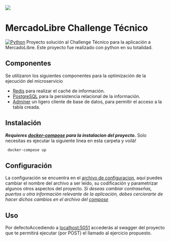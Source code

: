 ![](https://http2.mlstatic.com/static/org-img/homesnw/mercado-libre.png) 
# MercadoLibre Challenge Técnico

[![Python](https://img.shields.io/badge/python-3.8.9-blue.svg?style=flat-square)](https://www.python.org/downloads/release/python-389/)
Proyecto solución al Challenge Técnico para la aplicación a MercadoLibre. Este proyecto fue realizado con python en su totalidad.

## Componentes
Se utilizaron los siguientes componentes para la optimización de la ejecución del microservicio 
+  [Redis](https://redis.io/) para realizar el caché de información.
+  [PostgreSQL](https://www.postgresql.org/) para la persistencia relacional de la información.
+  [Adminer](https://www.adminer.org/) un ligero cliente de base de datos, para permitir el acceso a la tabla creada.

## Instalación
***Requieres [docker-compose](https://docs.docker.com/compose/install/) para la instalacion del proyecto.***
Solo necesitas es ejecutar la siguiente línea en esta carpeta y voilà!

```cmd
 docker-compose up
```

## Configuración
La configuración se encuentra en el [archivo de configuracion](config/config.ini), aquí puedes cambiar el nombre del archivo a ser leído, su codificación y parametrizar algunos otros aspectos del proyecto.
_Si deseas cambiar contraseñas, puertos u otra información relevante de la aplicación, debes cerciorarte de hacer dichos cambios en el archivo del [compose](docker-compose.yml)_

## Uso
Por defectoAccediendo a [localhost:5051](http://localhost:5051) accederás al swagger del proyecto que te permitirá ejecutar (por POST) el llamado al ejercicio propuesto.
